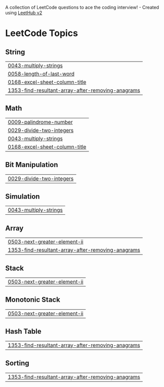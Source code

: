 A collection of LeetCode questions to ace the coding interview! - Created using [LeetHub v2](https://github.com/arunbhardwaj/LeetHub-2.0)
<!---LeetCode Topics Start-->
# LeetCode Topics
## String
|  |
| ------- |
| [0043-multiply-strings](https://github.com/Gundekari-Srinidhi/OCTOBER-2025/tree/master/0043-multiply-strings) |
| [0058-length-of-last-word](https://github.com/Gundekari-Srinidhi/OCTOBER-2025/tree/master/0058-length-of-last-word) |
| [0168-excel-sheet-column-title](https://github.com/Gundekari-Srinidhi/OCTOBER-2025/tree/master/0168-excel-sheet-column-title) |
| [1353-find-resultant-array-after-removing-anagrams](https://github.com/Gundekari-Srinidhi/OCTOBER-2025/tree/master/1353-find-resultant-array-after-removing-anagrams) |
## Math
|  |
| ------- |
| [0009-palindrome-number](https://github.com/Gundekari-Srinidhi/OCTOBER-2025/tree/master/0009-palindrome-number) |
| [0029-divide-two-integers](https://github.com/Gundekari-Srinidhi/OCTOBER-2025/tree/master/0029-divide-two-integers) |
| [0043-multiply-strings](https://github.com/Gundekari-Srinidhi/OCTOBER-2025/tree/master/0043-multiply-strings) |
| [0168-excel-sheet-column-title](https://github.com/Gundekari-Srinidhi/OCTOBER-2025/tree/master/0168-excel-sheet-column-title) |
## Bit Manipulation
|  |
| ------- |
| [0029-divide-two-integers](https://github.com/Gundekari-Srinidhi/OCTOBER-2025/tree/master/0029-divide-two-integers) |
## Simulation
|  |
| ------- |
| [0043-multiply-strings](https://github.com/Gundekari-Srinidhi/OCTOBER-2025/tree/master/0043-multiply-strings) |
## Array
|  |
| ------- |
| [0503-next-greater-element-ii](https://github.com/Gundekari-Srinidhi/OCTOBER-2025/tree/master/0503-next-greater-element-ii) |
| [1353-find-resultant-array-after-removing-anagrams](https://github.com/Gundekari-Srinidhi/OCTOBER-2025/tree/master/1353-find-resultant-array-after-removing-anagrams) |
## Stack
|  |
| ------- |
| [0503-next-greater-element-ii](https://github.com/Gundekari-Srinidhi/OCTOBER-2025/tree/master/0503-next-greater-element-ii) |
## Monotonic Stack
|  |
| ------- |
| [0503-next-greater-element-ii](https://github.com/Gundekari-Srinidhi/OCTOBER-2025/tree/master/0503-next-greater-element-ii) |
## Hash Table
|  |
| ------- |
| [1353-find-resultant-array-after-removing-anagrams](https://github.com/Gundekari-Srinidhi/OCTOBER-2025/tree/master/1353-find-resultant-array-after-removing-anagrams) |
## Sorting
|  |
| ------- |
| [1353-find-resultant-array-after-removing-anagrams](https://github.com/Gundekari-Srinidhi/OCTOBER-2025/tree/master/1353-find-resultant-array-after-removing-anagrams) |
<!---LeetCode Topics End-->